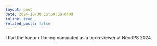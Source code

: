 ```yaml
---
layout: post
date: 2024-10-30 15:59:00-0400
inline: true
related_posts: false
---
```


I had the honor of being nominated as a top reviewer at NeurIPS 2024.

